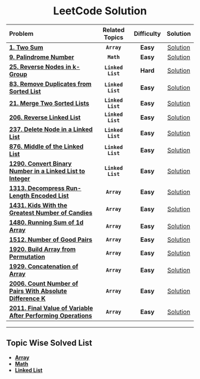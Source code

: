 <div align = "center" >
  
  # LeetCode Solution

  |Problem | Related Topics | Difficulty| Solution | 
  | :----  | :------------: |:-------: | :------: |
  | [**1. Two Sum**](https://leetcode.com/problems/two-sum/) | **`Array`** |**Easy**| [Solution](https://git.io/JPrPL)|
  | [**9. Palindrome Number**](https://leetcode.com/problems/palindrome-number/) |**`Math`** |**Easy**| [Solution](https://git.io/JX4v2)|
  | [**25. Reverse Nodes in k-Group**](https://leetcode.com/problems/reverse-nodes-in-k-group/) | **`Linked List`** | **Hard** | [Solution](https://git.io/JPr2f)|
  | [**83. Remove Duplicates from Sorted List**](https://leetcode.com/problems/remove-duplicates-from-sorted-list/) | **`Linked List`** | **Easy** | [Solution](https://git.io/JP7Le) |
  | [**21. Merge Two Sorted Lists**](https://leetcode.com/problems/merge-two-sorted-lists/) | **`Linked List`** | **Easy** | [Solution](https://git.io/JPKF4)|
  | [**206. Reverse Linked List**](https://leetcode.com/problems/reverse-linked-list/) | **`Linked List`** | **Easy** | [Solution](https://git.io/JPV3B)|
  | [**237. Delete Node in a Linked List**](https://leetcode.com/problems/delete-node-in-a-linked-list/)| **`Linked List`** | **Easy** | [Solution](https://git.io/JPgWd)|
  | [**876. Middle of the Linked List**](https://git.io/JPgle) | **`Linked List`** | **Easy** | [Solution](https://git.io/JPgle) |
  |[**1290. Convert Binary Number in a Linked List to Integer**](https://leetcode.com/problems/convert-binary-number-in-a-linked-list-to-integer/) | **`Linked List`** | **Easy** | [Solution](https://git.io/JPgaZ) |
  | [**1313. Decompress Run-Length Encoded List**](https://leetcode.com/problems/decompress-run-length-encoded-list/) |**`Array`** |**Easy** | [Solution](https://git.io/JPbVr)
  | [**1431. Kids With the Greatest Number of Candies**](https://leetcode.com/problems/kids-with-the-greatest-number-of-candies/) |**`Array`** | **Easy** | [Solution](https://git.io/JP7To) |
  | [**1480. Running Sum of 1d Array**](https://leetcode.com/problems/running-sum-of-1d-array/) | **`Array`** | **Easy** | [Solution](https://git.io/JPQoP) |
  | [**1512. Number of Good Pairs**](https://leetcode.com/problems/number-of-good-pairs/) | **`Array`** |**Easy** | [Solution](https://git.io/JPdjw) |
  | [**1920. Build Array from Permutation**](https://leetcode.com/problems/build-array-from-permutation/) | **`Array`** | **Easy** |[Solution](https://git.io/JPyMN) |
  | [**1929. Concatenation of Array**](https://leetcode.com/problems/concatenation-of-array/) | **`Array`** | **Easy** | [Solution](https://git.io/JPHKo) |
  | [**2006. Count Number of Pairs With Absolute Difference K**](https://leetcode.com/problems/count-number-of-pairs-with-absolute-difference-k/) | **`Array`** | **Easy** | [Solution](https://git.io/JPbMM) |
  | [**2011. Final Value of Variable After Performing Operations**](https://leetcode.com/problems/final-value-of-variable-after-performing-operations/) | **`Array`** | **Easy** | [Solution](https://git.io/JPQRs)|
  
 -----

  </div>
  
  ## Topic Wise Solved List
  
* [**Array**](https://git.io/JPH6e)
* [**Math**](https://git.io/JX4f1)
* [**Linked List**](https://git.io/JPgWy)

